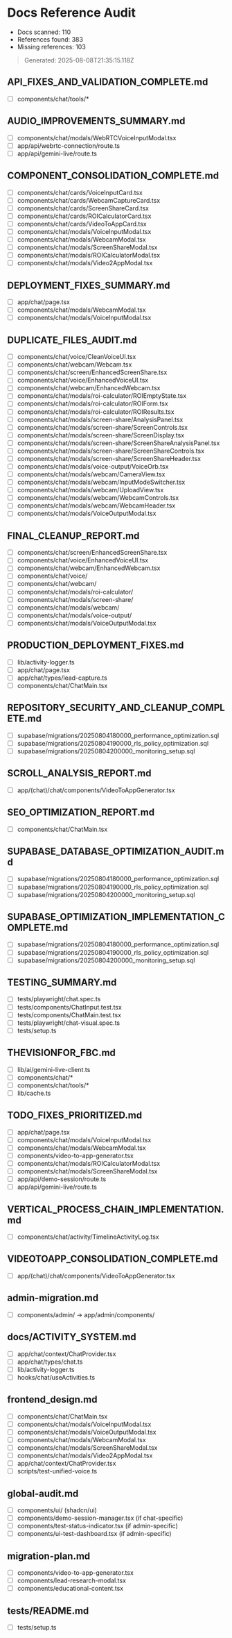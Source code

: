 # Docs Reference Audit

- Docs scanned: 110
- References found: 383
- Missing references: 103

> Generated: 2025-08-08T21:35:15.118Z

## API_FIXES_AND_VALIDATION_COMPLETE.md

- [ ] components/chat/tools/*

## AUDIO_IMPROVEMENTS_SUMMARY.md

- [ ] components/chat/modals/WebRTCVoiceInputModal.tsx
- [ ] app/api/webrtc-connection/route.ts
- [ ] app/api/gemini-live/route.ts

## COMPONENT_CONSOLIDATION_COMPLETE.md

- [ ] components/chat/cards/VoiceInputCard.tsx
- [ ] components/chat/cards/WebcamCaptureCard.tsx
- [ ] components/chat/cards/ScreenShareCard.tsx
- [ ] components/chat/cards/ROICalculatorCard.tsx
- [ ] components/chat/cards/VideoToAppCard.tsx
- [ ] components/chat/modals/VoiceInputModal.tsx
- [ ] components/chat/modals/WebcamModal.tsx
- [ ] components/chat/modals/ScreenShareModal.tsx
- [ ] components/chat/modals/ROICalculatorModal.tsx
- [ ] components/chat/modals/Video2AppModal.tsx

## DEPLOYMENT_FIXES_SUMMARY.md

- [ ] app/chat/page.tsx
- [ ] components/chat/modals/WebcamModal.tsx
- [ ] components/chat/modals/VoiceInputModal.tsx

## DUPLICATE_FILES_AUDIT.md

- [ ] components/chat/voice/CleanVoiceUI.tsx
- [ ] components/chat/webcam/Webcam.tsx
- [ ] components/chat/screen/EnhancedScreenShare.tsx
- [ ] components/chat/voice/EnhancedVoiceUI.tsx
- [ ] components/chat/webcam/EnhancedWebcam.tsx
- [ ] components/chat/modals/roi-calculator/ROIEmptyState.tsx
- [ ] components/chat/modals/roi-calculator/ROIForm.tsx
- [ ] components/chat/modals/roi-calculator/ROIResults.tsx
- [ ] components/chat/modals/screen-share/AnalysisPanel.tsx
- [ ] components/chat/modals/screen-share/ScreenControls.tsx
- [ ] components/chat/modals/screen-share/ScreenDisplay.tsx
- [ ] components/chat/modals/screen-share/ScreenShareAnalysisPanel.tsx
- [ ] components/chat/modals/screen-share/ScreenShareControls.tsx
- [ ] components/chat/modals/screen-share/ScreenShareHeader.tsx
- [ ] components/chat/modals/voice-output/VoiceOrb.tsx
- [ ] components/chat/modals/webcam/CameraView.tsx
- [ ] components/chat/modals/webcam/InputModeSwitcher.tsx
- [ ] components/chat/modals/webcam/UploadView.tsx
- [ ] components/chat/modals/webcam/WebcamControls.tsx
- [ ] components/chat/modals/webcam/WebcamHeader.tsx
- [ ] components/chat/modals/VoiceOutputModal.tsx

## FINAL_CLEANUP_REPORT.md

- [ ] components/chat/screen/EnhancedScreenShare.tsx
- [ ] components/chat/voice/EnhancedVoiceUI.tsx
- [ ] components/chat/webcam/EnhancedWebcam.tsx
- [ ] components/chat/voice/
- [ ] components/chat/webcam/
- [ ] components/chat/modals/roi-calculator/
- [ ] components/chat/modals/screen-share/
- [ ] components/chat/modals/webcam/
- [ ] components/chat/modals/voice-output/
- [ ] components/chat/modals/VoiceOutputModal.tsx

## PRODUCTION_DEPLOYMENT_FIXES.md

- [ ] lib/activity-logger.ts
- [ ] app/chat/page.tsx
- [ ] app/chat/types/lead-capture.ts
- [ ] components/chat/ChatMain.tsx

## REPOSITORY_SECURITY_AND_CLEANUP_COMPLETE.md

- [ ] supabase/migrations/20250804180000_performance_optimization.sql
- [ ] supabase/migrations/20250804190000_rls_policy_optimization.sql
- [ ] supabase/migrations/20250804200000_monitoring_setup.sql

## SCROLL_ANALYSIS_REPORT.md

- [ ] app/(chat)/chat/components/VideoToAppGenerator.tsx

## SEO_OPTIMIZATION_REPORT.md

- [ ] components/chat/ChatMain.tsx

## SUPABASE_DATABASE_OPTIMIZATION_AUDIT.md

- [ ] supabase/migrations/20250804180000_performance_optimization.sql
- [ ] supabase/migrations/20250804190000_rls_policy_optimization.sql
- [ ] supabase/migrations/20250804200000_monitoring_setup.sql

## SUPABASE_OPTIMIZATION_IMPLEMENTATION_COMPLETE.md

- [ ] supabase/migrations/20250804180000_performance_optimization.sql
- [ ] supabase/migrations/20250804190000_rls_policy_optimization.sql
- [ ] supabase/migrations/20250804200000_monitoring_setup.sql

## TESTING_SUMMARY.md

- [ ] tests/playwright/chat.spec.ts
- [ ] tests/components/ChatInput.test.tsx
- [ ] tests/components/ChatMain.test.tsx
- [ ] tests/playwright/chat-visual.spec.ts
- [ ] tests/setup.ts

## THEVISIONFOR_FBC.md

- [ ] lib/ai/gemini-live-client.ts
- [ ] components/chat/*
- [ ] components/chat/tools/*
- [ ] lib/cache.ts

## TODO_FIXES_PRIORITIZED.md

- [ ] app/chat/page.tsx
- [ ] components/chat/modals/VoiceInputModal.tsx
- [ ] components/chat/modals/WebcamModal.tsx
- [ ] components/video-to-app-generator.tsx
- [ ] components/chat/modals/ROICalculatorModal.tsx
- [ ] components/chat/modals/ScreenShareModal.tsx
- [ ] app/api/demo-session/route.ts
- [ ] app/api/gemini-live/route.ts

## VERTICAL_PROCESS_CHAIN_IMPLEMENTATION.md

- [ ] components/chat/activity/TimelineActivityLog.tsx

## VIDEOTOAPP_CONSOLIDATION_COMPLETE.md

- [ ] app/(chat)/chat/components/VideoToAppGenerator.tsx

## admin-migration.md

- [ ] components/admin/ → app/admin/components/

## docs/ACTIVITY_SYSTEM.md

- [ ] app/chat/context/ChatProvider.tsx
- [ ] app/chat/types/chat.ts
- [ ] lib/activity-logger.ts
- [ ] hooks/chat/useActivities.ts

## frontend_design.md

- [ ] components/chat/ChatMain.tsx
- [ ] components/chat/modals/VoiceInputModal.tsx
- [ ] components/chat/modals/VoiceOutputModal.tsx
- [ ] components/chat/modals/WebcamModal.tsx
- [ ] components/chat/modals/ScreenShareModal.tsx
- [ ] components/chat/modals/Video2AppModal.tsx
- [ ] app/chat/context/ChatProvider.tsx
- [ ] scripts/test-unified-voice.ts

## global-audit.md

- [ ] components/ui/ (shadcn/ui)
- [ ] components/demo-session-manager.tsx (if chat-specific)
- [ ] components/test-status-indicator.tsx (if admin-specific)
- [ ] components/ui-test-dashboard.tsx (if admin-specific)

## migration-plan.md

- [ ] components/video-to-app-generator.tsx
- [ ] components/lead-research-modal.tsx
- [ ] components/educational-content.tsx

## tests/README.md

- [ ] tests/setup.ts

